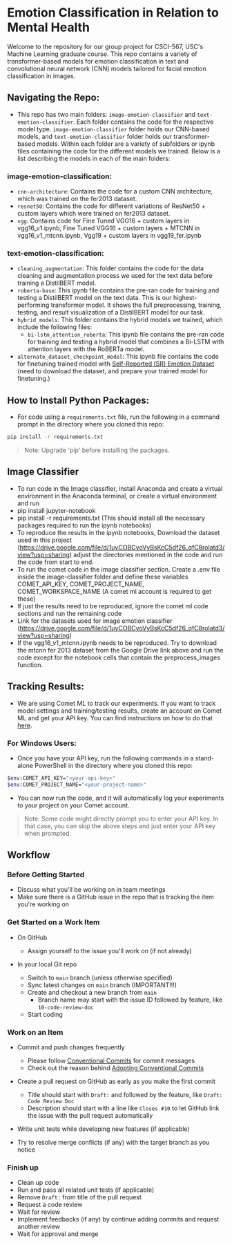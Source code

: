 # Emotion Classification in Relation to Mental Health 

Welcome to the repository for our group project for CSCI-567, USC's Machine Learning graduate course. This repo contains a variety of transformer-based models for emotion classification in text and convolutional neural network (CNN) models tailored for facial emotion classification in images.

## Navigating the Repo:
- This repo has two main folders: `image-emotion-classifier` and `text-emotion-classifier`. Each folder contains the code for the respective model type. `image-emotion-classifier` folder holds our CNN-based models, and `text-emotion-classifier` folder holds our transformer-based models. Within each folder are a variety of subfolders or ipynb files containing the code for the different models we trained. Below is a list describing the models in each of the main folders:
### image-emotion-classification:
- `cnn-architecture`: Contains the code for a custom CNN architecture, which was trained on the fer2013 dataset.
- `resnet50`: Contains the code for different variations of ResNet50 + custom layers which were trained on fer2013 dataset.
- `vgg`: Contains code for Fine Tuned VGG16 + custom layers in vgg16_v1.ipynb, Fine Tuned VGG16 + custom layers + MTCNN in vgg16_v1_mtcnn.ipynb, Vgg19 + custom layers in vgg19_fer.ipynb

### text-emotion-classification:
- `cleaning_augmentation`: This folder contains the code for the data cleaning and augmentation process we used for the text data before training a DistilBERT model.
- `roberta-base`: This ipynb file contains the pre-ran code for training and testing a DistilBERT model on the text data. This is our highest-performing transformer model. It shows the full preprocessing, training, testing, and result visualization of a DistilBERT model for our task. 
- `hybrid_models`: This folder contains the hybrid models we trained, which include the following files:
    - `bi-lstm_attention_roberta`: This ipynb file contains the pre-ran code for training and testing a hybrid model that combines a Bi-LSTM with attention layers with the RoBERTa model.
- `alternate_dataset_checkpoint_model`: This ipynb file contains the code for finetuning trained model with [Self-Reported (SR) Emotion Dataset](https://github.com/EmotionDetection/Self-Reported-SR-emotion-dataset) (need to download the dataset, and prepare your trained model for finetuning.)


## How to Install Python Packages:
- For code using a `requirements.txt` file, run the following in a command prompt in the directory where you cloned this repo:
```bash
pip install -r requirements.txt
```
> Note: Upgrade 'pip' before installing the packages.

## Image Classifier
- To run code in the Image classifier, install Anaconda and create a virtual environment in the Anaconda terminal, or create a virtual environment and run
- pip install jupyter-notebook
- pip install -r requirements.txt (This should install all the necessary packages required to run the ipynb notebooks)
- To reproduce the results in the ipynb notebooks, Download the dataset used in this project (https://drive.google.com/file/d/1uyCOBCyoVyBsKcC5df26_qfC8roIatd3/view?usp=sharing) adjust the directories mentioned in the code and run the code from start to end.
- To run the comet code in the image classifier section. Create a .env file inside the image-classifier folder and define these variables COMET_API_KEY, COMET_PROJECT_NAME, COMET_WORKSPACE_NAME (A comet ml account is required to get these)
- If just the results need to be reproduced, ignore the comet ml code sections and run the remaining code
- Link for the datasets used for image emotion classifier (https://drive.google.com/file/d/1uyCOBCyoVyBsKcC5df26_qfC8roIatd3/view?usp=sharing)
- If the vgg16_v1_mtcnn.ipynb needs to be reproduced. Try to download the mtcnn fer 2013 dataset from the Google Drive link above and run the code except for the notebook cells that contain the preprocess_images function.

## Tracking Results:
- We are using Comet ML to track our experiments. If you want to track model settings and training/testing results, create an account on Comet ML and get your API key. You can find instructions on how to do that [here](https://www.comet.com/docs/v2/guides/getting-started/quickstart/).
### For Windows Users:
- Once you have your API key, run the following commands in a stand-alone PowerShell in the directory where you cloned this repo:
```bash
$env:COMET_API_KEY="<your-api-key>"
$env:COMET_PROJECT_NAME="<your-project-name>"
```
- You can now run the code, and it will automatically log your experiments to your project on your Comet account.
> Note: Some code might directly prompt you to enter your API key. In that case, you can skip the above steps and just enter your API key when prompted.

## Workflow

### Before Getting Started

- Discuss what you'll be working on in team meetings
- Make sure there is a GitHub issue in the repo that is tracking the item you're working on

### Get Started on a Work Item

- On GitHub
  - Assign yourself to the issue you'll work on (if not already)

- In your local Git repo
  - Switch to `main` branch (unless otherwise specified)
  - Sync latest changes on `main` branch (IMPORTANT!!!)
  - Create and checkout a new branch from `main`
    - Branch name may start with the issue ID followed by feature, like `10-code-review-doc`
  - Start coding

### Work on an Item

- Commit and push changes frequently
  - Please follow [Conventional Commits](https://www.conventionalcommits.org/) for commit messages
  - Check out the reason behind [Adopting Conventional Commits](/blog/memo-2021-07-21#adopting-conventional-commits)

- Create a pull request on GitHub as early as you make the first commit
  - Title should start with `Draft:` and followed by the feature, like `Draft: Code Review Doc`
  - Description should start with a line like `Closes #10` to let GitHub link the issue with the pull request automatically

- Write unit tests while developing new features (if applicable)

- Try to resolve merge conflicts (if any) with the target branch as you notice

### Finish up

- Clean up code
- Run and pass all related unit tests (if applicable)
- Remove `Draft:` from title of the pull request
- Request a code review
- Wait for review
- Implement feedbacks (if any) by continue adding commits and request another review
- Wait for approval and merge

